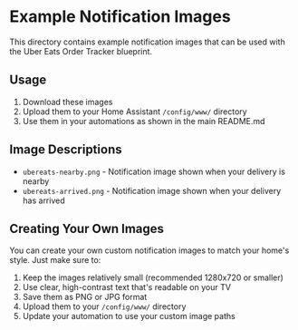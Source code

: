 # Example Notification Images

This directory contains example notification images that can be used with the Uber Eats Order Tracker blueprint.

## Usage

1. Download these images
2. Upload them to your Home Assistant `/config/www/` directory
3. Use them in your automations as shown in the main README.md

## Image Descriptions

- `ubereats-nearby.png` - Notification image shown when your delivery is nearby
- `ubereats-arrived.png` - Notification image shown when your delivery has arrived

## Creating Your Own Images

You can create your own custom notification images to match your home's style. Just make sure to:

1. Keep the images relatively small (recommended 1280x720 or smaller)
2. Use clear, high-contrast text that's readable on your TV
3. Save them as PNG or JPG format
4. Upload them to your `/config/www/` directory
5. Update your automation to use your custom image paths
